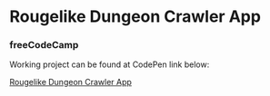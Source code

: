 # Rougelike Dungeon Crawler App

### freeCodeCamp

Working project can be found at CodePen link below:

[Rougelike Dungeon Crawler App](https://codepen.io/deseanellis/pen/PmXGpM)
